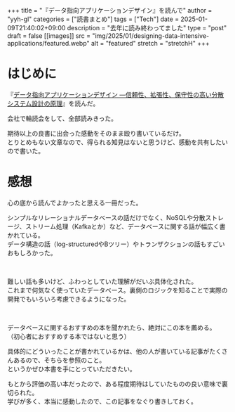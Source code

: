 <!-- textlint-disable -->

+++
title = "『データ指向アプリケーションデザイン』を読んで"
author = "yyh-gl"
categories = ["読書まとめ"]
tags = ["Tech"]
date = 2025-01-09T21:40:02+09:00
description = "去年に読み終わってました"
type = "post"
draft = false
[[images]]
  src = "img/2025/01/designing-data-intensive-applications/featured.webp"
  alt = "featured"
  stretch = "stretchH"
+++

<!-- textlint-enable -->

# はじめに

『[データ指向アプリケーションデザイン ―信頼性、拡張性、保守性の高い分散システム設計の原理](https://www.oreilly.co.jp/books/9784873118703/)』を読んだ。

会社で輪読会をして、全部読みきった。

期待以上の良書に出会った感動をそのまま殴り書いているだけ。<br>
とりとめもない文章なので、得られる知見はないと思うけど、感動を共有したいので書いた。

# 感想

心の底から読んでよかったと思える一冊だった。

シンプルなリレーショナルデータベースの話だけでなく、NoSQLや分散ストレージ、ストリーム処理（Kafkaとか）など、データベースに関する話が幅広く書かれている。<br>
データ構造の話（log-structuredやBツリー）やトランザクションの話もすごいおもしろかった。

<br>

難しい話も多いけど、ふわっとしていた理解がだいぶ具体化された。<br>
これまで何気なく使っていたデータベース。裏側のロジックを知ることで実際の開発でもいろいろ考慮できるようになった。

<br>

データベースに関するおすすめの本を聞かれたら、絶対にこの本を薦める。<br>
（初心者におすすめする本ではないと思う）

具体的にどういったことが書かれているかは、他の人が書いている記事がたくさんあるので、そちらを参照のこと。<br>
というかぜひ本書を手にとっていただきたい。

もとから評価の高い本だったので、ある程度期待はしていたものの良い意味で裏切られた。<br>
学びが多く、本当に感動したので、この記事をなぐり書きしておく。
